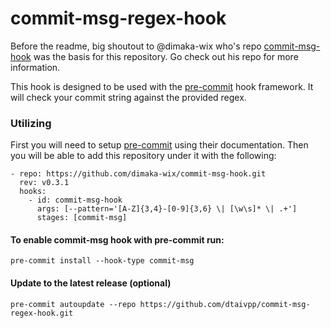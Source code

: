 # commit-msg-regex-hook

Before the readme, big shoutout to @dimaka-wix who's repo [commit-msg-hook](https://github.com/dimaka-wix/commit-msg-hook) was the basis for this repository. Go check out his repo for more information. 

This hook is designed to be used with the [pre-commit](https://pre-commit.com/) hook framework. It will check your commit string against the provided regex. 

### Utilizing

First you will need to setup [pre-commit](https://pre-commit.com/) using their documentation. Then you will be able to add this repository under it with the following:

```
- repo: https://github.com/dimaka-wix/commit-msg-hook.git
  rev: v0.3.1
  hooks:
    - id: commit-msg-hook
      args: [--pattern='[A-Z]{3,4}-[0-9]{3,6} \| [\w\s]* \| .+']
      stages: [commit-msg]
```

#### To enable commit-msg hook with pre-commit run:
`pre-commit install --hook-type commit-msg`

#### Update to the latest release (optional)
`pre-commit autoupdate --repo https://github.com/dtaivpp/commit-msg-regex-hook.git`